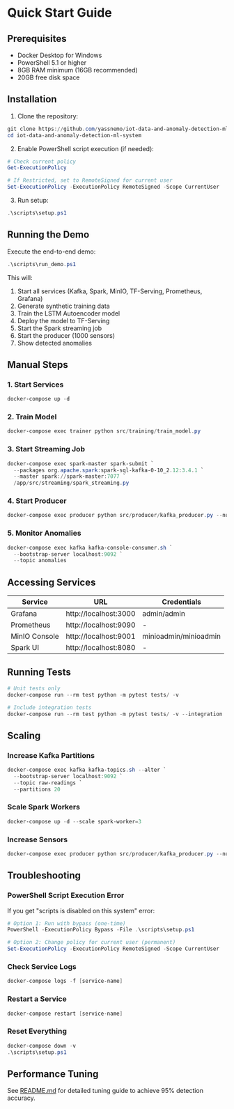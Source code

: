 # Quick Start Guide

## Prerequisites

- Docker Desktop for Windows
- PowerShell 5.1 or higher
- 8GB RAM minimum (16GB recommended)
- 20GB free disk space

## Installation

1. Clone the repository:
```powershell
git clone https://github.com/yassnemo/iot-data-and-anomaly-detection-ml-system.git
cd iot-data-and-anomaly-detection-ml-system
```

2. Enable PowerShell script execution (if needed):
```powershell
# Check current policy
Get-ExecutionPolicy

# If Restricted, set to RemoteSigned for current user
Set-ExecutionPolicy -ExecutionPolicy RemoteSigned -Scope CurrentUser
```

3. Run setup:
```powershell
.\scripts\setup.ps1
```

## Running the Demo

Execute the end-to-end demo:
```powershell
.\scripts\run_demo.ps1
```

This will:
1. Start all services (Kafka, Spark, MinIO, TF-Serving, Prometheus, Grafana)
2. Generate synthetic training data
3. Train the LSTM Autoencoder model
4. Deploy the model to TF-Serving
5. Start the Spark streaming job
6. Start the producer (1000 sensors)
7. Show detected anomalies

## Manual Steps

### 1. Start Services
```powershell
docker-compose up -d
```

### 2. Train Model
```powershell
docker-compose exec trainer python src/training/train_model.py
```

### 3. Start Streaming Job
```powershell
docker-compose exec spark-master spark-submit `
  --packages org.apache.spark:spark-sql-kafka-0-10_2.12:3.4.1 `
  --master spark://spark-master:7077 `
  /app/src/streaming/spark_streaming.py
```

### 4. Start Producer
```powershell
docker-compose exec producer python src/producer/kafka_producer.py --num-sensors 10000
```

### 5. Monitor Anomalies
```powershell
docker-compose exec kafka kafka-console-consumer.sh `
  --bootstrap-server localhost:9092 `
  --topic anomalies
```

## Accessing Services

| Service | URL | Credentials |
|---------|-----|-------------|
| Grafana | http://localhost:3000 | admin/admin |
| Prometheus | http://localhost:9090 | - |
| MinIO Console | http://localhost:9001 | minioadmin/minioadmin |
| Spark UI | http://localhost:8080 | - |

## Running Tests

```powershell
# Unit tests only
docker-compose run --rm test python -m pytest tests/ -v

# Include integration tests
docker-compose run --rm test python -m pytest tests/ -v --integration
```

## Scaling

### Increase Kafka Partitions
```powershell
docker-compose exec kafka kafka-topics.sh --alter `
  --bootstrap-server localhost:9092 `
  --topic raw-readings `
  --partitions 20
```

### Scale Spark Workers
```powershell
docker-compose up -d --scale spark-worker=3
```

### Increase Sensors
```powershell
docker-compose exec producer python src/producer/kafka_producer.py --num-sensors 20000
```

## Troubleshooting

### PowerShell Script Execution Error
If you get "scripts is disabled on this system" error:
```powershell
# Option 1: Run with bypass (one-time)
PowerShell -ExecutionPolicy Bypass -File .\scripts\setup.ps1

# Option 2: Change policy for current user (permanent)
Set-ExecutionPolicy -ExecutionPolicy RemoteSigned -Scope CurrentUser
```

### Check Service Logs
```powershell
docker-compose logs -f [service-name]
```

### Restart a Service
```powershell
docker-compose restart [service-name]
```

### Reset Everything
```powershell
docker-compose down -v
.\scripts\setup.ps1
```

## Performance Tuning

See [README.md](README.md) for detailed tuning guide to achieve 95% detection accuracy.
